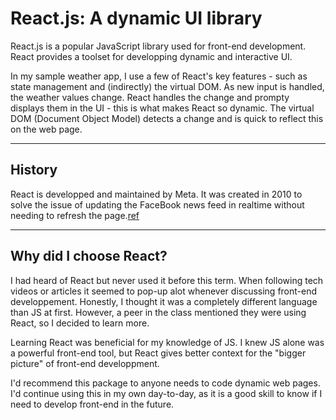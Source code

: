 # React.js: A dynamic UI library

React.js is a popular JavaScript library used for front-end development. React provides a toolset for developping dynamic and interactive UI. 

In my sample weather app, I use a few of React's key features - such as state management and (indirectly) the virtual DOM. As new input is handled, the weather values change. React handles the change and prompty displays them in the UI - this is what makes React so dynamic. The virtual DOM (Document Object Model) detects a change and is quick to reflect this on the web page.

---
## History

React is developped and maintained by Meta. It was created in 2010 to solve the issue of updating the FaceBook news feed in realtime without needing to refresh the page.[ref](google.com)

---
## Why did I choose React?

I had heard of React but never used it before this term. When following tech videos or articles it seemed to pop-up alot whenever discussing front-end developpement. Honestly, I thought it was a completely different language than JS at first. However, a peer in the class mentioned they were using React, so I decided to learn more.

Learning React was beneficial for my knowledge of JS. I knew JS alone was a powerful front-end tool, but React gives better context for the "bigger picture" of front-end developpment.

I'd recommend this package to anyone needs to code dynamic web pages. I'd continue using this in my own day-to-day, as it is a good skill to know if I need to develop front-end in the future.
